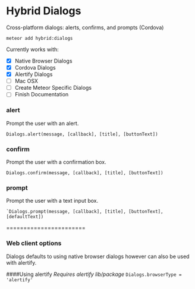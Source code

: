 # Hybrid Dialogs

Cross-platform dialogs: alerts, confirms, and prompts (Cordova)

`meteor add hybrid:dialogs`

Currently works with: 
* [x] Native Browser Dialogs
* [x] Cordova Dialogs
* [x] Alertify Dialogs
* [ ] Mac OSX
* [ ] Create Meteor Specific Dialogs
* [ ] Finish Documentation

### alert 
Prompt the user with an alert.
```
Dialogs.alert(message, [callback], [title], [buttonText])
```

### confirm
Prompt the user with a confirmation box.
```
Dialogs.confirm(message, [callback], [title], [buttonText])
```

### prompt
Prompt the user with a text input box.
```
`Dialogs.prompt(message, [callback], [title], [buttonText], [defaultText])
````

=======================

### Web client options
Dialogs defaults to using native browser dialogs however can also be used with alertify.

####Using alertify
*Requires alertify lib/package*
`Dialogs.browserType = 'alertify'` 
